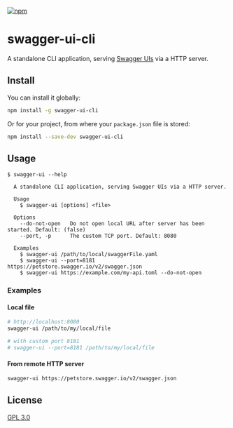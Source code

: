 [![npm](https://img.shields.io/npm/v/swagger-ui-cli.svg)](https://www.npmjs.com/package/swagger-ui-cli)

# swagger-ui-cli

A standalone CLI application, serving [Swagger UIs](https://swagger.io/tools/swagger-ui/) via a HTTP server.

## Install

You can install it globally:

```bash
npm install -g swagger-ui-cli
```

Or for your project, from where your `package.json` file is stored:

```bash
npm install --save-dev swagger-ui-cli
```

## Usage

```
$ swagger-ui --help

  A standalone CLI application, serving Swagger UIs via a HTTP server.

  Usage
    $ swagger-ui [options] <file>

  Options
    --do-not-open   Do not open local URL after server has been started. Default: (false)
    --port, -p      The custom TCP port. Default: 8080

  Examples
    $ swagger-ui /path/to/local/swaggerFile.yaml
    $ swagger-ui --port=8181 https://petstore.swagger.io/v2/swagger.json
    $ swagger-ui https://example.com/my-api.toml --do-not-open
```

### Examples

#### Local file

```bash
# http://localhost:8080
swagger-ui /path/to/my/local/file

# with custom port 8181
# swagger-ui --port=8181 /path/to/my/local/file
```

#### From remote HTTP server

```bash
swagger-ui https://petstore.swagger.io/v2/swagger.json
```

## License

[GPL 3.0](./LICENSE)
